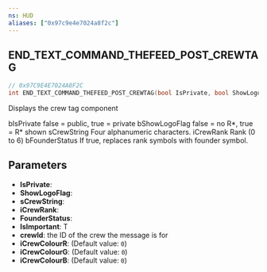 ```yaml
---
ns: HUD
aliases: ["0x97c9e4e7024a8f2c"]
---
```

## END_TEXT_COMMAND_THEFEED_POST_CREWTAG

```c
// 0x97C9E4E7024A8F2C
int END_TEXT_COMMAND_THEFEED_POST_CREWTAG(bool IsPrivate, bool ShowLogoFlag, string sCrewString, int iCrewRank, bool FounderStatus, bool IsImportant, int crewId, int iCrewColourR, int iCrewColourG, int iCrewColourB);
```

Displays the crew tag component

bIsPrivate false = public, true = private bShowLogoFlag false = no R*, true = R* shown sCrewString Four alphanumeric characters. iCrewRank Rank (0 to 6) bFounderStatus If true, replaces rank symbols with founder symbol.


## Parameters
* **IsPrivate**: 
* **ShowLogoFlag**: 
* **sCrewString**: 
* **iCrewRank**: 
* **FounderStatus**: 
* **IsImportant**: T
* **crewId**: the ID of the crew the message is for
* **iCrewColourR**: (Default value: `0`)
* **iCrewColourG**: (Default value: `0`)
* **iCrewColourB**: (Default value: `0`)
